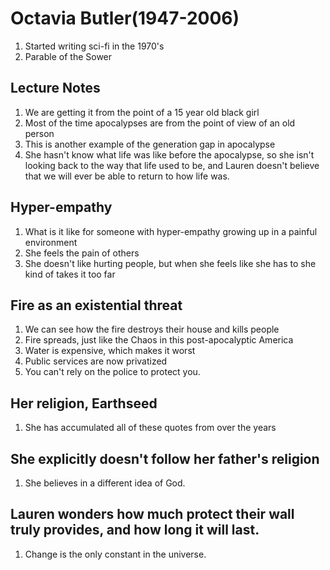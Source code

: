 # Octavia Butler(1947-2006)
1. Started writing sci-fi in the 1970's
2. Parable of the Sower
## Lecture Notes
1. We are getting it from the point of a 15 year old black girl
2. Most of the time apocalypses are from the point of view of an old person
3. This is another example of the generation gap in apocalypse
4. She hasn't know what life was like before the apocalypse, so she isn't looking back to the way that life used to be, and Lauren doesn't believe that we will ever be able to return to how life was.
## Hyper-empathy
1. What is it like for someone with hyper-empathy growing up in a painful environment
2. She feels the pain of others
3. She doesn't like hurting people, but when she feels like she has to she kind of takes it too far
## Fire as an existential threat
1. We can see how the fire destroys their house and kills people
2. Fire spreads, just like the Chaos in this post-apocalyptic America
3. Water is expensive, which makes it worst
4. Public services are now privatized
5. You can't rely on the police to protect you.
## Her religion, Earthseed
1. She has accumulated all of these quotes from over the years
## She explicitly doesn't follow her father's religion
1. She believes in a different idea of God.
## Lauren wonders how much protect their wall truly provides, and how long it will last.
1. Change is the only constant in the universe.


